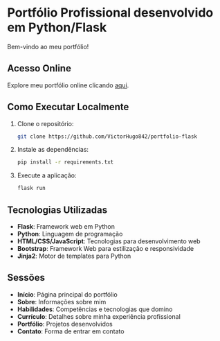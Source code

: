 # Portfólio Profissional desenvolvido em Python/Flask

Bem-vindo ao meu portfólio!

## Acesso Online

Explore meu portfólio online clicando [aqui](https://portfolio-flask-victorh.onrender.com/).

## Como Executar Localmente

1. Clone o repositório:
    ```bash
    git clone https://github.com/VictorHugo842/portfolio-flask
    ```
2. Instale as dependências:
    ```bash
    pip install -r requirements.txt
    ```
3. Execute a aplicação:
    ```bash
    flask run
    ```

## Tecnologias Utilizadas

- **Flask**: Framework web em Python
- **Python**: Linguagem de programação
- **HTML/CSS/JavaScript**: Tecnologias para desenvolvimento web
- **Bootstrap**: Framework Web para estilização e responsividade
- **Jinja2**: Motor de templates para Python

## Sessões

- **Início**: Página principal do portfólio
- **Sobre**: Informações sobre mim
- **Habilidades**: Competências e tecnologias que domino
- **Currículo**: Detalhes sobre minha experiência profissional
- **Portfólio**: Projetos desenvolvidos
- **Contato**: Forma de entrar em contato


